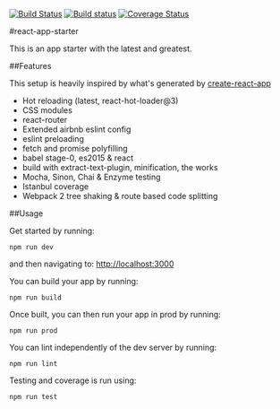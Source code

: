 [![Build Status](https://travis-ci.org/FormidableLabs/formidable-react-starter.svg?branch=master)](https://travis-ci.org/FormidableLabs/formidable-react-starter)
[![Build status](https://ci.appveyor.com/api/projects/status/3wj55bsrssqtl28v?svg=true)](https://ci.appveyor.com/project/kenwheeler/formidable-react-starter)
[![Coverage Status](https://coveralls.io/repos/github/FormidableLabs/formidable-react-starter/badge.svg?branch=master)](https://coveralls.io/github/FormidableLabs/formidable-react-starter?branch=master)

#react-app-starter

This is an app starter with the latest and greatest.

##Features

This setup is heavily inspired by what's generated by [create-react-app](https://github.com/facebookincubator/create-react-app)

- Hot reloading (latest, react-hot-loader@3)
- CSS modules
- react-router
- Extended airbnb eslint config
- eslint preloading
- fetch and promise polyfilling
- babel stage-0, es2015 & react
- build with extract-text-plugin, minification, the works
- Mocha, Sinon, Chai & Enzyme testing
- Istanbul coverage
- Webpack 2 tree shaking & route based code splitting

##Usage

Get started by running:

`npm run dev`

and then navigating to: [http://localhost:3000](http://localhost:3000)

You can build your app by running:

`npm run build`

Once built, you can then run your app in prod by running:

`npm run prod`

You can lint independently of the dev server by running:

`npm run lint`

Testing and coverage is run using:

`npm run test`
